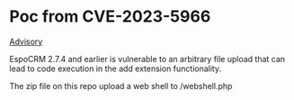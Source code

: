# Poc from CVE-2023-5966

[Advisory](https://www.incibe.es/en/incibe-cert/notices/aviso/multiple-vulnerabilities-espocrm)


EspoCRM 2.7.4 and earlier is vulnerable to an arbitrary file upload that can lead to code execution in the add extension functionality.

The zip file on this repo upload a web shell to /webshell.php
